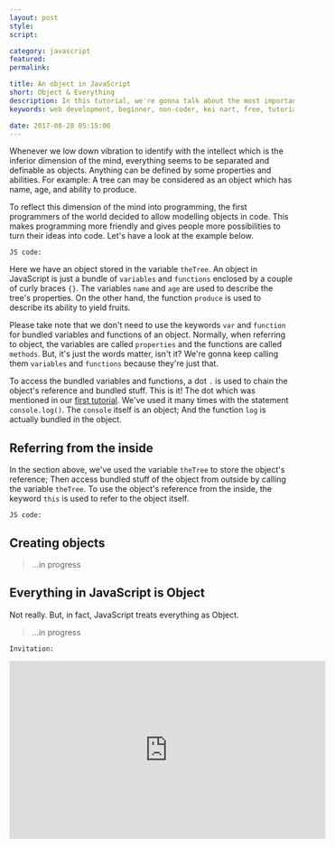 ```yaml
---
layout: post
style:
script:

category: javascript
featured:
permalink:

title: An object in JavaScript
short: Object & Everything
description: In this tutorial, we're gonna talk about the most important type in JavaScript. It is Object. <br>Indeed, JavaScript treats everything as Object. Everything! :D <br>Let's get to know about the type.
keywords: web development, beginner, non-coder, kei nart, free, tutorial, coding, programming, code nart, javascript, type, class, object, everything

date: 2017-08-28 05:15:00
---
```


Whenever we low down vibration to identify with the intellect which is the inferior
dimension of the mind, everything seems to be separated and definable as objects.
Anything can be defined by some properties and abilities. For example: A tree
can may be considered as an object which has name, age, and ability to produce.

To reflect this dimension of the mind into programming, the first programmers of
the world decided to allow modelling objects in code. This makes programming more
friendly and gives people more possibilities to turn their ideas into code. Let's
have a look at the example below.

`JS code:`
<script src="https://gist.github.com/codenart/3f26eff5db309303e01fa8a9823e3b4b.js">
</script>

Here we have an object stored in the variable `theTree`. An object in JavaScript
is just a bundle of `variables` and `functions` enclosed by a couple of curly
braces `{}`. The variables `name` and `age` are used to describe the tree's
properties. On the other hand, the function `produce` is used to describe its
ability to yield fruits.

Please take note that we don't need to use the keywords `var` and `function` for
bundled variables and functions of an object. Normally, when referring to
object, the variables are called `properties` and the functions are called
`methods`. But, it's just the words matter, isn't it? We're gonna keep calling
them `variables` and `functions` because they're just that.

To access the bundled variables and functions, a dot `.` is used to chain the
object's reference and bundled stuff. This is it! The dot which was mentioned in our
[first tutorial](https://codenart.github.io/smart/#the-baby-first-javascript-statements).
We've used it many times with the statement `console.log()`. The `console` itself
is an object; And the function `log` is actually bundled in the object.

## Referring from the inside

In the section above, we've used the variable `theTree` to store the object's
reference; Then access bundled stuff of the object from outside by calling the
variable `theTree`. To use the object's reference from the inside, the keyword
`this` is used to refer to the object itself.

`JS code:`
<script src="https://gist.github.com/codenart/0150dfbe42873ef9e298238d801e0673.js">
</script>

## Creating objects

> ...in progress

## Everything in JavaScript is Object

Not really. But, in fact, JavaScript treats everything as Object.

> ...in progress

`Invitation:`
<div class="embed">
   <iframe width="560" height="315"
           src="https://www.youtube.com/embed/uIAhuVhA-V0"
           frameborder="0" allowfullscreen>
   </iframe>
</div>
